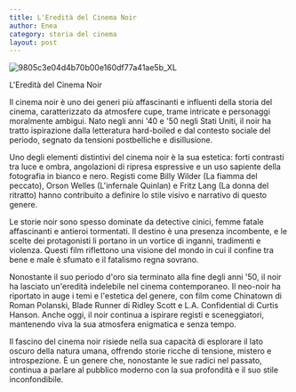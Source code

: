 ```yaml
---
title: L'Eredità del Cinema Noir
author: Enea
category: storia del cinema
layout: post
---
```


![9805c3e04d4b70b00e160df77a41ae5b_XL](https://github.com/user-attachments/assets/9c56dd44-e991-41e3-8ce4-739edd0581aa)

L'Eredità del Cinema Noir

Il cinema noir è uno dei generi più affascinanti e influenti della storia del cinema, caratterizzato da atmosfere cupe, trame intricate e personaggi moralmente ambigui. Nato negli anni '40 e '50 negli Stati Uniti, il noir ha tratto ispirazione dalla letteratura hard-boiled e dal contesto sociale del periodo, segnato da tensioni postbelliche e disillusione.

Uno degli elementi distintivi del cinema noir è la sua estetica: forti contrasti tra luce e ombra, angolazioni di ripresa espressive e un uso sapiente della fotografia in bianco e nero. Registi come Billy Wilder (La fiamma del peccato), Orson Welles (L'infernale Quinlan) e Fritz Lang (La donna del ritratto) hanno contribuito a definire lo stile visivo e narrativo di questo genere.

Le storie noir sono spesso dominate da detective cinici, femme fatale affascinanti e antieroi tormentati. Il destino è una presenza incombente, e le scelte dei protagonisti li portano in un vortice di inganni, tradimenti e violenza. Questi film riflettono una visione del mondo in cui il confine tra bene e male è sfumato e il fatalismo regna sovrano.

Nonostante il suo periodo d'oro sia terminato alla fine degli anni '50, il noir ha lasciato un'eredità indelebile nel cinema contemporaneo. Il neo-noir ha riportato in auge i temi e l'estetica del genere, con film come Chinatown di Roman Polanski, Blade Runner di Ridley Scott e L.A. Confidential di Curtis Hanson. Anche oggi, il noir continua a ispirare registi e sceneggiatori, mantenendo viva la sua atmosfera enigmatica e senza tempo.

Il fascino del cinema noir risiede nella sua capacità di esplorare il lato oscuro della natura umana, offrendo storie ricche di tensione, mistero e introspezione. È un genere che, nonostante le sue radici nel passato, continua a parlare al pubblico moderno con la sua profondità e il suo stile inconfondibile.

